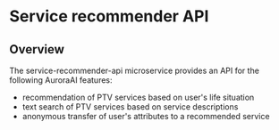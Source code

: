 # Service recommender API

## Overview

The service-recommender-api microservice provides an API for the following AuroraAI features:
- recommendation of PTV services based on user's life situation
- text search of PTV services based on service descriptions
- anonymous transfer of user's attributes to a recommended service
